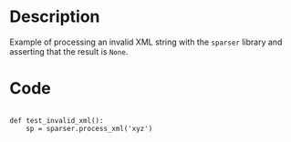 # Description
Example of processing an invalid XML string with the `sparser` library and asserting that the result is `None`.

# Code
```

def test_invalid_xml():
    sp = sparser.process_xml('xyz')

```
